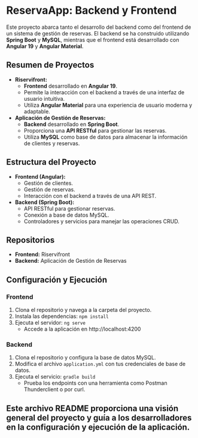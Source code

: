 
# ReservaApp: Backend y Frontend

Este proyecto abarca tanto el desarrollo del backend como del frontend de un sistema de gestión de reservas. El backend se ha construido utilizando **Spring Boot** y **MySQL**, mientras que el frontend está desarrollado con **Angular 19** y **Angular Material**.

## Resumen de Proyectos

* **Riservifront:**
  * **Frontend** desarrollado en **Angular 19**.
  * Permite la interacción con el backend a través de una interfaz de usuario intuitiva.
  * Utiliza **Angular Material** para una experiencia de usuario moderna y adaptable.
* **Aplicación de Gestión de Reservas:**
  * **Backend** desarrollado en **Spring Boot**.
  * Proporciona una **API RESTful** para gestionar las reservas.
  * Utiliza **MySQL** como base de datos para almacenar la información de clientes y reservas.

## Estructura del Proyecto

* **Frontend (Angular):**
  * Gestión de clientes.
  * Gestión de reservas.
  * Interacción con el backend a través de una API REST.
* **Backend (Spring Boot):**
  * API RESTful para gestionar reservas.
  * Conexión a base de datos MySQL.
  * Controladores y servicios para manejar las operaciones CRUD.

## Repositorios
* **Frontend:** Riservifront
* **Backend:** Aplicación de Gestión de Reservas

## Configuración y Ejecución

### Frontend
1. Clona el repositorio y navega a la carpeta del proyecto.
2. Instala las dependencias: `npm install`
3. Ejecuta el servidor: `ng serve`
   * Accede a la aplicación en http://localhost:4200

### Backend
1. Clona el repositorio y configura la base de datos MySQL.
2. Modifica el archivo `application.yml` con tus credenciales de base de datos.
3. Ejecuta el servicio: `gradle build`
   * Prueba los endpoints con una herramienta como Postman Thunderclient o por curl.

## Este archivo README proporciona una visión general del proyecto y guía a los desarrolladores en la configuración y ejecución de la aplicación.
